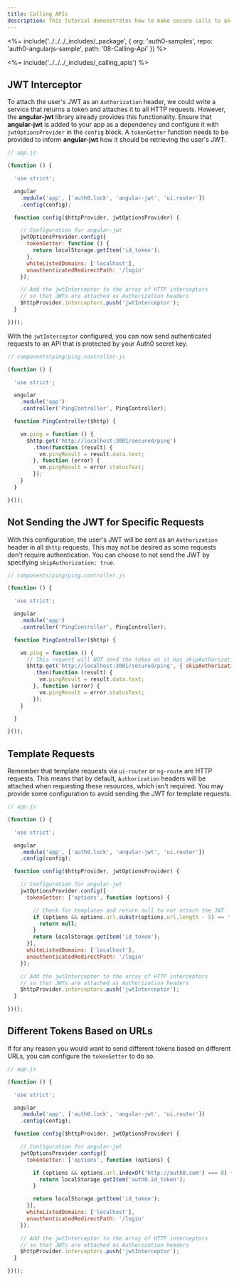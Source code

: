 ```yaml
---
title: Calling APIs
description: This tutorial demonstrates how to make secure calls to an API
---
```


<%= include('../../../_includes/_package', {
  org: 'auth0-samples',
  repo: 'auth0-angularjs-sample',
  path: '08-Calling-Api'
}) %>

<%= include('../../../_includes/_calling_apis') %>

## JWT Interceptor

To attach the user's JWT as an `Authorization` header, we could write a service that returns a token and attaches it to all HTTP requests. However, the **angular-jwt** library already provides this functionality. Ensure that **angular-jwt** is added to your app as a dependency and configure it with `jwtOptionsProvider` in the `config` block. A `tokenGetter` function needs to be provided to inform **angular-jwt** how it should be retrieving the user's JWT.

```js
// app.js

(function () {

  'use strict';

  angular
    .module('app', ['auth0.lock', 'angular-jwt', 'ui.router'])
    .config(config);

  function config($httpProvider, jwtOptionsProvider) {

    // Configuration for angular-jwt
    jwtOptionsProvider.config({
      tokenGetter: function () {
        return localStorage.getItem('id_token');
      },
      whiteListedDomains: ['localhost'],
      unauthenticatedRedirectPath: '/login'
    });

    // Add the jwtInterceptor to the array of HTTP interceptors
    // so that JWTs are attached as Authorization headers
    $httpProvider.interceptors.push('jwtInterceptor');
  }

})();
```

With the `jwtInterceptor` configured, you can now send authenticated requests to an API that is protected by your Auth0 secret key.

```js
// components/ping/ping.controller.js

(function () {

  'use strict';

  angular
    .module('app')
    .controller('PingController', PingController);

  function PingController($http) {

    vm.ping = function () {
      $http.get('http://localhost:3001/secured/ping')
        .then(function (result) {
          vm.pingResult = result.data.text;
        }, function (error) {
          vm.pingResult = error.statusText;
        });
    }
  }

}());
```

## Not Sending the JWT for Specific Requests

With this configuration, the user's JWT will be sent as an `Authorization` header in all `$http` requests. This may not be desired as some requests don't require authentication. You can choose to not send the JWT by specifying `skipAuthorization: true`.

```js
// components/ping/ping.controller.js

(function () {

  'use strict';

  angular
    .module('app')
    .controller('PingController', PingController);

  function PingController($http) {

    vm.ping = function () {
	  // This request will NOT send the token as it has skipAuthorization
      $http.get('http://localhost:3001/secured/ping', { skipAuthorization: true })
        .then(function (result) {
          vm.pingResult = result.data.text;
        }, function (error) {
          vm.pingResult = error.statusText;
        });
    }

  }

}());
```

## Template Requests

Remember that template requests via `ui-router` or `ng-route` are HTTP requests. This means that by default, `Authorization` headers will be attached when requesting these resources, which isn't required. You may provide some configuration to avoid sending the JWT for template requests.

```js
// app.js

(function () {

  'use strict';

  angular
    .module('app', ['auth0.lock', 'angular-jwt', 'ui.router'])
    .config(config);

  function config($httpProvider, jwtOptionsProvider) {

    // Configuration for angular-jwt
    jwtOptionsProvider.config({
      tokenGetter: ['options', function (options) {

        // Check for templates and return null to not attach the JWT
        if (options && options.url.substr(options.url.length - 5) == '.html') {
          return null;
        }
        return localStorage.getItem('id_token');
      }],
      whiteListedDomains: ['localhost'],
      unauthenticatedRedirectPath: '/login'
    });

    // Add the jwtInterceptor to the array of HTTP interceptors
    // so that JWTs are attached as Authorization headers
    $httpProvider.interceptors.push('jwtInterceptor');
  }

})();
```

## Different Tokens Based on URLs

If for any reason you would want to send different tokens based on different URLs, you can configure the `tokenGetter` to do so.

```js
// app.js

(function () {

  'use strict';

  angular
    .module('app', ['auth0.lock', 'angular-jwt', 'ui.router'])
    .config(config);

  function config($httpProvider, jwtOptionsProvider) {

    // Configuration for angular-jwt
    jwtOptionsProvider.config({
      tokenGetter: ['options', function (options) {

        if (options && options.url.indexOf('http://auth0.com') === 0) {
          return localStorage.getItem('auth0.id_token');
        }

        return localStorage.getItem('id_token');
      }],
      whiteListedDomains: ['localhost'],
      unauthenticatedRedirectPath: '/login'
    });

    // Add the jwtInterceptor to the array of HTTP interceptors
    // so that JWTs are attached as Authorization headers
    $httpProvider.interceptors.push('jwtInterceptor');
  }

})();
```
